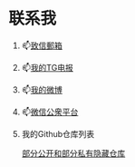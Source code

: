 # 联系我



1. 📫[致信郵箱](mailto://###)

2. 📫[我的TG电报](https://t.me/ncstlifan)

3. 📫[我的微博](https://weibo.com/6623435006)

4. 📫[微信公衆平台](https://github.com/ncstlifan/ncstlifan/blob/49957a8184306ef62104e005844e4935decaf827/resource/%E5%BE%AE%E4%BF%A1%E5%85%AC%E4%BC%97%E5%8F%B7_%E5%8D%8E%E7%90%86%E5%B9%BC%E7%A8%9A%E5%9B%AD.jpg)

5. 我的Github仓库列表

   [部分公开和部分私有隐藏仓库](https://weibo.com/6623435006/4860676265214867)

   

